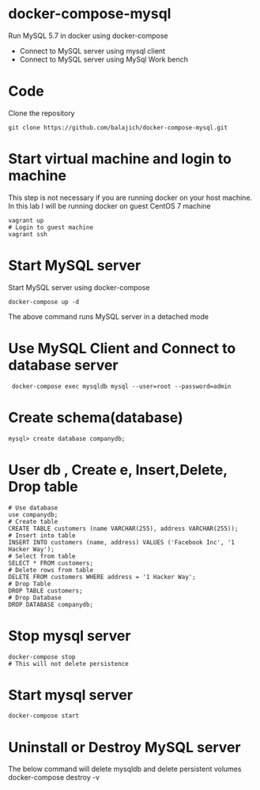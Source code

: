 # docker-compose-mysql
Run MySQL 5.7 in docker using docker-compose
- Connect to MySQL server using mysql client
- Connect to MySQL server using MySql Work bench
# Code
Clone the repository
    
    git clone https://github.com/balajich/docker-compose-mysql.git
# Start virtual machine and login to machine
This step is not necessary if you are running docker on your host machine. In this lab I will be running docker on guest CentOS 7 machine

    vagrant up
    # Login to guest machine
    vagrant ssh
# Start MySQL server
Start MySQL server using docker-compose

    docker-compose up -d
The above command runs MySQL server in a detached mode

# Use MySQL Client and Connect to database server

     docker-compose exec mysqldb mysql --user=root --password=admin
# Create schema(database)

    mysql> create database companydb;
# User db , Create e, Insert,Delete, Drop  table

    # Use database
    use companydb;
    # Create table
    CREATE TABLE customers (name VARCHAR(255), address VARCHAR(255));
    # Insert into table
    INSERT INTO customers (name, address) VALUES ('Facebook Inc', '1 Hacker Way');
    # Select from table
    SELECT * FROM customers;
    # Delete rows from table
    DELETE FROM customers WHERE address = '1 Hacker Way';
    # Drop Table
    DROP TABLE customers;
    # Drop Database
    DROP DATABASE companydb;

# Stop mysql server

    docker-compose stop
    # This will not delete persistence

# Start mysql server

    docker-compose start

# Uninstall or Destroy MySQL server
The below command will delete mysqldb and delete persistent volumes
    docker-compose destroy -v



